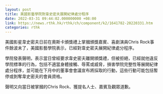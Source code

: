 ```yaml
---
layout: post
title: 美國影藝學院對韋史密夫展開紀律處分程序
date: 2022-03-31 09:44:02.000000000 +08:00
link: https://news.rthk.hk/rthk/ch/component/k2/1641782-20220331.htm
categories: rthk
---
```


美國影星韋史密夫日前在奧斯卡頒獎禮上掌摑頒獎嘉賓、喜劇演員Chris Rock事件餘波未了，美國影藝學院表示，已經對韋史密夫展開紀律處分程序。

學院發表聲明，表示當日曾經要求韋史密夫離開頒獎禮，但被拒絕，已經就他違反學院標準的行為，包括不適當身體接觸、辱罵或威脅，損害學院完整性等展開紀律處分程序，並可能在下月中的董事會會議宣布將採取的行動，這些行動可能包括暫停或剝奪韋史密夫的會員資格。

聲明又向當日被掌摑的Chris Rock、獲提名人士、嘉賓及觀眾道歉。
